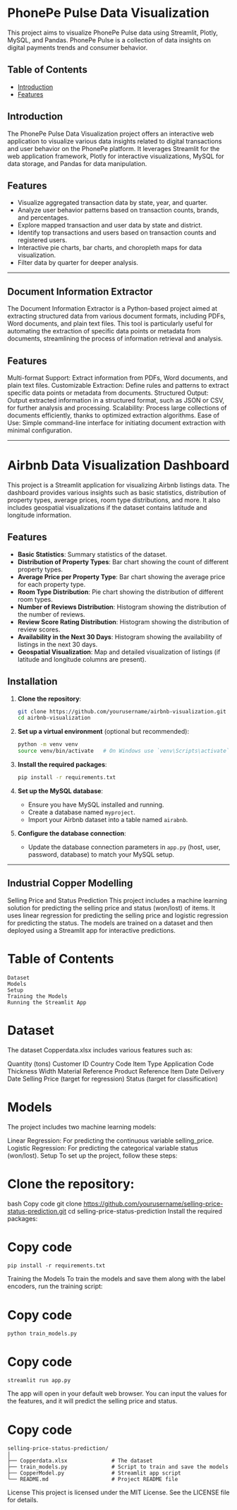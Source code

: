 # PhonePe Pulse Data Visualization

This project aims to visualize PhonePe Pulse data using Streamlit, Plotly, MySQL, and Pandas. PhonePe Pulse is a collection of data insights on digital payments trends and consumer behavior.

## Table of Contents

- [Introduction](#introduction)
- [Features](#features)

## Introduction

The PhonePe Pulse Data Visualization project offers an interactive web application to visualize various data insights related to digital transactions and user behavior on the PhonePe platform. It leverages Streamlit for the web application framework, Plotly for interactive visualizations, MySQL for data storage, and Pandas for data manipulation.

## Features

- Visualize aggregated transaction data by state, year, and quarter.
- Analyze user behavior patterns based on transaction counts, brands, and percentages.
- Explore mapped transaction and user data by state and district.
- Identify top transactions and users based on transaction counts and registered users.
- Interactive pie charts, bar charts, and choropleth maps for data visualization.
- Filter data by quarter for deeper analysis.

---------------------------------------------------------------------------------------------------------------------------------------------------------------------------------------------------------------------

## Document Information Extractor
The Document Information Extractor is a Python-based project aimed at extracting structured data from various document formats, including PDFs, Word documents, and plain text files. This tool is particularly useful for automating the extraction of specific data points or metadata from documents, streamlining the process of information retrieval and analysis.

## Features
Multi-format Support: Extract information from PDFs, Word documents, and plain text files.
Customizable Extraction: Define rules and patterns to extract specific data points or metadata from documents.
Structured Output: Output extracted information in a structured format, such as JSON or CSV, for further analysis and processing.
Scalability: Process large collections of documents efficiently, thanks to optimized extraction algorithms.
Ease of Use: Simple command-line interface for initiating document extraction with minimal configuration.

---------------------------------------------------------------------------------------------------------------------------------------------------------------------------------------------------------------------
# Airbnb Data Visualization Dashboard

This project is a Streamlit application for visualizing Airbnb listings data. The dashboard provides various insights such as basic statistics, distribution of property types, average prices, room type distributions, and more. It also includes geospatial visualizations if the dataset contains latitude and longitude information.

## Features

- **Basic Statistics**: Summary statistics of the dataset.
- **Distribution of Property Types**: Bar chart showing the count of different property types.
- **Average Price per Property Type**: Bar chart showing the average price for each property type.
- **Room Type Distribution**: Pie chart showing the distribution of different room types.
- **Number of Reviews Distribution**: Histogram showing the distribution of the number of reviews.
- **Review Score Rating Distribution**: Histogram showing the distribution of review scores.
- **Availability in the Next 30 Days**: Histogram showing the availability of listings in the next 30 days.
- **Geospatial Visualization**: Map and detailed visualization of listings (if latitude and longitude columns are present).

## Installation

1. **Clone the repository**:
    ```bash
    git clone https://github.com/yourusername/airbnb-visualization.git
    cd airbnb-visualization
    ```

2. **Set up a virtual environment** (optional but recommended):
    ```bash
    python -m venv venv
    source venv/bin/activate   # On Windows use `venv\Scripts\activate`
    ```

3. **Install the required packages**:
    ```bash
    pip install -r requirements.txt
    ```

4. **Set up the MySQL database**:
    - Ensure you have MySQL installed and running.
    - Create a database named `myproject`.
    - Import your Airbnb dataset into a table named `airabnb`.

5. **Configure the database connection**:
    - Update the database connection parameters in `app.py` (host, user, password, database) to match your MySQL setup.
--------------------------------------------------------------------------------------------------------------------------------------------------------------------------------------------------------------------
## Industrial Copper Modelling
Selling Price and Status Prediction
This project includes a machine learning solution for predicting the selling price and status (won/lost) of items. It uses linear regression for predicting the selling price and logistic regression for predicting the status. The models are trained on a dataset and then deployed using a Streamlit app for interactive predictions.

 # Table of Contents
    Dataset
    Models
    Setup
    Training the Models
    Running the Streamlit App

# Dataset
The dataset Copperdata.xlsx includes various features such as:

Quantity (tons)
Customer ID
Country Code
Item Type
Application Code
Thickness
Width
Material Reference
Product Reference
Item Date
Delivery Date
Selling Price (target for regression)
Status (target for classification)
# Models
  The project includes two machine learning models:

  Linear Regression: For predicting the continuous variable selling_price.
  Logistic Regression: For predicting the categorical variable status (won/lost).
  Setup
  To set up the project, follow these steps:

# Clone the repository:

   bash
   Copy code
  git clone https://github.com/yourusername/selling-price-status-prediction.git
  cd selling-price-status-prediction
  Install the required packages:

 # Copy code
    pip install -r requirements.txt
   Training the Models
   To train the models and save them along with the label encoders, run the training script:

# Copy code
    python train_models.py
# Copy code
    streamlit run app.py
The app will open in your default web browser. You can input the values for the features, and it will predict the selling price and status.
# Copy code
    selling-price-status-prediction/
    │
    ├── Copperdata.xlsx              # The dataset
    ├── train_models.py              # Script to train and save the models
    ├── CopperModel.py               # Streamlit app script
    └── README.md                    # Project README file
License
This project is licensed under the MIT License. See the LICENSE file for details.

